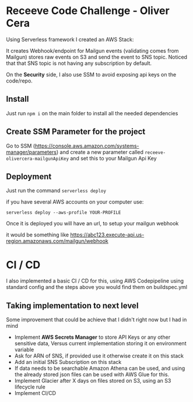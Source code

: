 # Receeve Code Challenge - Oliver Cera

Using Serverless framework I created an AWS Stack:

It creates Webhook/endpoint for Mailgun events (validating comes from Mailgun) stores raw events on S3 and send the event to SNS topic.
Noticed that that SNS topic is not having any subscription by default. 

On the **Security** side, I also use SSM to avoid exposing api keys on the code/repo.

## Install 

Just run `npm i` on the main folder to install all the needed dependencies

## Create SSM Parameter for the project

Go to SSM (https://console.aws.amazon.com/systems-manager/parameters) and create a new parameter called `receeve-olivercera-mailgunApiKey` and set this to your Mailgun Api Key

## Deployment

Just run the command `serverless deploy`

if you have several AWS accounts on your computer use:

`serverless deploy --aws-profile YOUR-PROFILE`

Once it is deployed you will have an url, to setup your mailgun webhook

it would be something like https://abc123.execute-api.us-region.amazonaws.com/mailgun/webhook

# CI / CD

I also implemented a basic CI / CD for this, using AWS Codepipeline using standard config and the steps above you would find them on buildspec.yml

## Taking implementation to next level

Some improvement that could be achieve that I didn't right now but I had in mind

- Implement **AWS Secrets Manager** to store API Keys or any other sensitive data, Versus current implementation storing it on environment variable
- Ask for ARN of SNS, if provided use it otherwise create it on this stack
- Add an initial SNS Subscription on this stack 
- If data needs to be searchable Amazon Athena can be used, and using the already stored json files can be used with AWS Glue for this.
- Implement Glacier after X days on files stored on S3, using an S3 lifecycle rule
- Implement CI/CD